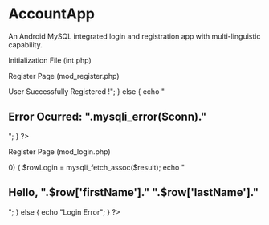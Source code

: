 # AccountApp
An Android MySQL integrated login and registration app with multi-linguistic capability.

Initialization File (int.php)
<?php 
    $name = "account_app";
    $user = "root";
    $pass = "";
    $server = "localhost";

    $conn = mysqli_connect($server, $user, $pass, $name);

        if(!$conn)
           echo "Connection Error: ".mysqli_connect_error();
        else
           echo "Connection Succeeded !";
?>

Register Page (mod_register.php)
<?php 
require('config/init.php');
$firstName = $_POST['firstName'];
$lastName = $_POST['lastName'];
$userEmail = $_POST['userEmail'];
$userPass = md5($_POST['userPass']);

$sqlRegister = "INSERT into users_acc VALUES(null, '$firstName', '$lastName', '$userEmail', '$userPass')";
mysqli_query($conn, $sqlRegister);
    if(mysqli_query($conn, $sqlRegister)){
      echo "<h1>User Successfully Registered !</h1>";
    }
    else {
      echo "<h2>Error Ocurred: ".mysqli_error($conn)."</h2>";
    }
?>

Register Page (mod_login.php)
<?php 
require_once('config/init.php');

$user_email = $_POST['userEmail'];
$user_pass = md5($_POST['userPass']);

$sqlLogin = "SELECT * FROM users_acc WHERE userEmail = '".$user_email."' && userPass = '".$user_pass."'";
$result = mysqli_query($conn,$sqlLogin);
if (mysqli_num_rows($result) >0) {
    $rowLogin = mysqli_fetch_assoc($result);
    echo "<h2>Hello, ".$row['firstName']." ".$row['lastName']."</h2>";
}
else {
    echo "Login Error";
}

?>
